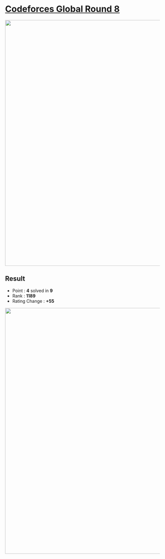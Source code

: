 # [Codeforces Global Round 8](https://codeforces.com/contest/1368)

<img src="https://github.com/Weaasel/PS_algorithm/blob/master/Codeforces/Global%20Round%208/_Codeforces_Global_Round8_probs.png?raw=true" width="800">

  
## Result
  * Point : **4** solved in **9**
  * Rank : **1189**
  * Rating Change : **+55**

<img src="https://github.com/Weaasel/PS_algorithm/blob/master/Codeforces/Global%20Round%208/_Codeforces_Global_Round8.png?raw=true" width="800">
